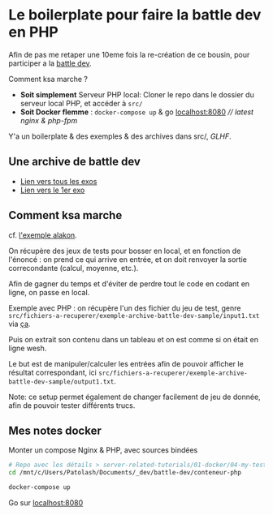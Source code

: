 # Le boilerplate pour faire la battle dev en PHP

Afin de pas me retaper une 10eme fois la re-création de ce bousin, pour participer a la [battle dev](https://battledev.blogdumoderateur.com/).

Comment ksa marche ?

- **Soit simplement** Serveur PHP local: Cloner le repo dans le dossier du serveur local PHP, et accéder à `src/`
- **Soit Docker flemme** : `docker-compose up` & go [localhost:8080](http://localhost:8080/) *// latest nginx & php-fpm*

Y'a un boilerplate & des exemples & des archives dans src/, *GLHF*.

## Une archive de battle dev

- [Lien vers tous les exos](https://www.isograd.com/FR/solutionconcours.php?cts_id=70&que_str_id=&reg_typ_id=2)
- [Lien vers le 1er exo](https://demo.isograd.com/runtest/QuestionDisplayer)

## Comment ksa marche

cf. [l'exemple alakon](index-exemple-archive-alakon.php).

On récupère des jeux de tests pour bosser en local, et en fonction de l'énoncé : on prend ce qui arrive en entrée, et on doit renvoyer la sortie correcondante (calcul, moyenne, etc.).

Afin de gagner du temps et d'éviter de perdre tout le code en codant en ligne, on passe en local.

Exemple avec PHP : on récupère l'un des fichier du jeu de test, genre `src/fichiers-a-recuperer/exemple-archive-battle-dev-sample/input1.txt` via [ça](https://www.php.net/manual/fr/function.file-get-contents.php).

Puis on extrait son contenu dans un tableau et on est comme si on était en ligne wesh.

Le but est de manipuler/calculer les entrées afin de pouvoir afficher le résultat correspondant, ici `src/fichiers-a-recuperer/exemple-archive-battle-dev-sample/output1.txt`.

Note: ce setup permet également de changer facilement de jeu de donnée, afin de pouvoir tester différents trucs.

## Mes notes docker

Monter un compose Nginx & PHP, avec sources bindées

```bash
# Repo avec les détails > server-related-tutorials/01-docker/04-my-tests/02-compose-nginx-php
cd /mnt/c/Users/Patolash/Documents/_dev/battle-dev/conteneur-php

docker-compose up
```

Go sur [localhost:8080](http://localhost:8080/)
